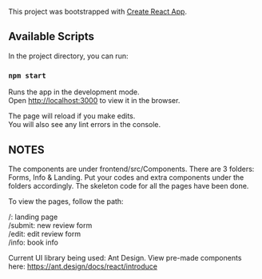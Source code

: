 This project was bootstrapped with [Create React App](https://github.com/facebook/create-react-app).

## Available Scripts

In the project directory, you can run:

### `npm start`

Runs the app in the development mode.<br />
Open [http://localhost:3000](http://localhost:3000) to view it in the browser.

The page will reload if you make edits.<br />
You will also see any lint errors in the console.

## NOTES

The components are under frontend/src/Components. There are 3 folders: Forms, Info & Landing. Put your codes and extra components under the folders accordingly. The skeleton code for all the pages have been done. 

To view the pages, follow the path: 

/: landing page
<br />
/submit: new review form 
<br />
/edit: edit review form
<br />
/info: book info

Current UI library being used: Ant Design. View pre-made components here: https://ant.design/docs/react/introduce






